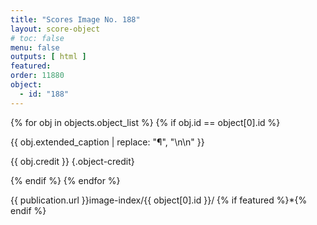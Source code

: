 ```yaml
---
title: "Scores Image No. 188"
layout: score-object
# toc: false
menu: false
outputs: [ html ]
featured: 
order: 11880
object:
  - id: "188"
---
```


{% for obj in objects.object_list %}
{% if obj.id == object[0].id %}

{{ obj.extended_caption | replace: "¶", "\n\n" }}

{{ obj.credit }} {.object-credit}

{% endif %}
{% endfor %}

<div class="object-credit object-url is-print-only">

{{ publication.url }}image-index/{{ object[0].id }}/ {% if featured %}*{% endif %}

</div>
